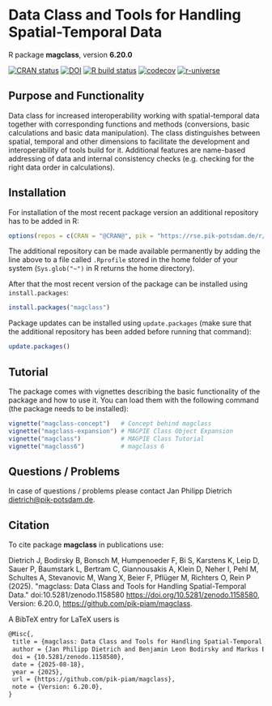 # Data Class and Tools for Handling Spatial-Temporal Data

R package **magclass**, version **6.20.0**

[![CRAN status](https://www.r-pkg.org/badges/version/magclass)](https://cran.r-project.org/package=magclass) [![DOI](https://zenodo.org/badge/DOI/10.5281/zenodo.1158580.svg)](https://doi.org/10.5281/zenodo.1158580) [![R build status](https://github.com/pik-piam/magclass/workflows/check/badge.svg)](https://github.com/pik-piam/magclass/actions) [![codecov](https://codecov.io/gh/pik-piam/magclass/branch/master/graph/badge.svg)](https://app.codecov.io/gh/pik-piam/magclass) [![r-universe](https://pik-piam.r-universe.dev/badges/magclass)](https://pik-piam.r-universe.dev/builds)

## Purpose and Functionality

Data class for increased interoperability working with
    spatial-temporal data together with corresponding functions and
    methods (conversions, basic calculations and basic data manipulation).
    The class distinguishes between spatial, temporal and other dimensions
    to facilitate the development and interoperability of tools build for
    it. Additional features are name-based addressing of data and internal
    consistency checks (e.g. checking for the right data order in
    calculations).


## Installation

For installation of the most recent package version an additional repository has to be added in R:

```r
options(repos = c(CRAN = "@CRAN@", pik = "https://rse.pik-potsdam.de/r/packages"))
```
The additional repository can be made available permanently by adding the line above to a file called `.Rprofile` stored in the home folder of your system (`Sys.glob("~")` in R returns the home directory).

After that the most recent version of the package can be installed using `install.packages`:

```r 
install.packages("magclass")
```

Package updates can be installed using `update.packages` (make sure that the additional repository has been added before running that command):

```r 
update.packages()
```

## Tutorial

The package comes with vignettes describing the basic functionality of the package and how to use it. You can load them with the following command (the package needs to be installed):

```r
vignette("magclass-concept")   # Concept behind magclass
vignette("magclass-expansion") # MAGPIE Class Object Expansion
vignette("magclass")           # MAGPIE Class Tutorial
vignette("magclass6")          # magclass 6
```

## Questions / Problems

In case of questions / problems please contact Jan Philipp Dietrich <dietrich@pik-potsdam.de>.

## Citation

To cite package **magclass** in publications use:

Dietrich J, Bodirsky B, Bonsch M, Humpenoeder F, Bi S, Karstens K, Leip D, Sauer P, Baumstark L, Bertram C, Giannousakis A, Klein D, Neher I, Pehl M, Schultes A, Stevanovic M, Wang X, Beier F, Pflüger M, Richters O, Rein P (2025). "magclass: Data Class and Tools for Handling Spatial-Temporal Data." doi:10.5281/zenodo.1158580 <https://doi.org/10.5281/zenodo.1158580>, Version: 6.20.0, <https://github.com/pik-piam/magclass>.

A BibTeX entry for LaTeX users is

 ```latex
@Misc{,
  title = {magclass: Data Class and Tools for Handling Spatial-Temporal Data},
  author = {Jan Philipp Dietrich and Benjamin Leon Bodirsky and Markus Bonsch and Florian Humpenoeder and Stephen Bi and Kristine Karstens and Debbora Leip and Pascal Sauer and Lavinia Baumstark and Christoph Bertram and Anastasis Giannousakis and David Klein and Ina Neher and Michaja Pehl and Anselm Schultes and Miodrag Stevanovic and Xiaoxi Wang and Felicitas Beier and Mika Pflüger and Oliver Richters and Patrick Rein},
  doi = {10.5281/zenodo.1158580},
  date = {2025-08-18},
  year = {2025},
  url = {https://github.com/pik-piam/magclass},
  note = {Version: 6.20.0},
}
```
